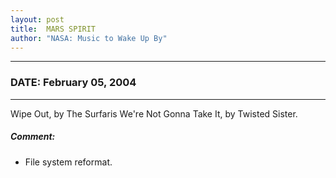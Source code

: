 ```yaml
---
layout: post
title:  MARS SPIRIT
author: "NASA: Music to Wake Up By"
---
```


----
### DATE: February 05, 2004
----
Wipe Out, by The Surfaris
We're Not Gonna Take It, by Twisted Sister.

##### Comment:
* File system reformat.

